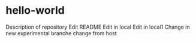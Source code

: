 # hello-world
Description of repository
Edit README
Edit in local
Edit in local1
Change in new experimental branche
change from host
